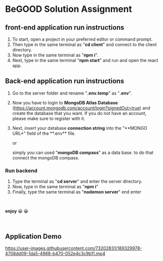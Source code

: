 # BeGOOD Solution Assignment

## front-end application run instructions

1.  To start, open a project in your preferred editor or command prompt.
2.  Then type in the same terminal as "**cd client**" and connect to the client directory.
3.  Now type in the same terminal as "**npm i**".
4.  Next, type in the same terminal "**npm start**" and run and open the react app.

## Back-end application run instructions

1.  Go to the server folder and rename "**.env.temp**" as "**.env**".
2.  Now you have to login to **MongoDB Atlas Database** (https://account.mongodb.com/account/login?signedOut=true) and create the database that you want. If you do not have an account, please make sure to register with it.
3.  Next, insert your database **connection string** into the "**MONGO URL\*" field of the **.env\*\* file.

    or

    simply you can used "**mongoDB compass**" as a data base. to do that connect the mongoDB compass.

### Run backend

1.  Type the terminal as "**cd server**" and enter the server directory.
2.  Now, type in the same terminal as "**npm i**"
3.  Finally, type the same terminal as "**nodemon server**" end enter

<br/>

**enjoy** :grinning: :grinning:

<br/>

## Application Demo

https://user-images.githubusercontent.com/73202831/189329978-4708dd09-1da5-4968-b470-052e4c3c9b11.mp4
